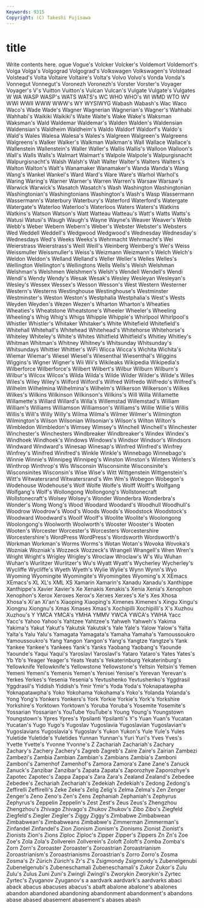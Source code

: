 ```yaml
---
Keywords: 9315 
Copyright: (C) Takeshi Fujisawa
---
```


# title

Write contents here.
ogue Vogue's Volcker Volcker's Voldemort Voldemort's Volga Volga's Volgograd
Volgograd's Volkswagen Volkswagen's Volstead Volstead's Volta Voltaire Voltaire's Volta's Volvo
Volvo's Vonda Vonda's Vonnegut Vonnegut's Voronezh Voronezh's Vorster Vorster's Voyager
Voyager's V's Vuitton Vuitton's Vulcan Vulcan's Vulgate Vulgate's Vulgates W
WA WASP WASP's WATS WATS's WC WHO WHO's WI WMD
WTO WV WWI WWII WWW WWW's WY WYSIWYG Wabash Wabash's
Wac Waco Waco's Wade Wade's Wagner Wagnerian Wagnerian's Wagner's Wahhabi
Wahhabi's Waikiki Waikiki's Waite Waite's Wake Wake's Waksman Waksman's Wald
Waldemar Waldemar's Walden Walden's Waldensian Waldensian's Waldheim Waldheim's Waldo Waldorf
Waldorf's Waldo's Wald's Wales Walesa Walesa's Wales's Walgreen Walgreen's Walgreens
Walgreens's Walker Walker's Walkman Walkman's Wall Wallace Wallace's Wallenstein Wallenstein's
Waller Waller's Wallis Wallis's Walloon Walloon's Wall's Walls Walls's Walmart
Walmart's Walpole Walpole's Walpurgisnacht Walpurgisnacht's Walsh Walsh's Walt Walter Walter's
Walters Walters's Walton Walton's Walt's Wanamaker Wanamaker's Wanda Wanda's Wang
Wang's Wankel Wankel's Ward Ward's Ware Ware's Warhol Warhol's Waring
Waring's Warner Warner's Warren Warren's Warsaw Warsaw's Warwick Warwick's Wasatch
Wasatch's Wash Washington Washingtonian Washingtonian's Washingtonians Washington's Wash's Wasp Wassermann
Wassermann's Waterbury Waterbury's Waterford Waterford's Watergate Watergate's Waterloo Waterloo's Waterloos
Waters Waters's Watkins Watkins's Watson Watson's Watt Watteau Watteau's Watt's
Watts Watts's Watusi Watusi's Waugh Waugh's Wayne Wayne's Weaver Weaver's
Webb Webb's Weber Webern Webern's Weber's Webster Webster's Websters Wed
Weddell Weddell's Wedgwood Wedgwood's Wednesday Wednesday's Wednesdays Wed's Weeks Weeks's
Wehrmacht Wehrmacht's Wei Weierstrass Weierstrass's Weill Weill's Weinberg Weinberg's Wei's
Weiss Weissmuller Weissmuller's Weiss's Weizmann Weizmann's Welch Welch's Weldon Weldon's
Welland Welland's Weller Weller's Welles Welles's Wellington Wellington's Wellingtons Wells
Wells's Welsh Welshman Welshman's Welshmen Welshmen's Welsh's Wendell Wendell's Wendi
Wendi's Wendy Wendy's Wesak Wesak's Wesley Wesleyan Wesleyan's Wesley's Wessex
Wessex's Wesson Wesson's West Western Westerner Western's Westerns Westinghouse Westinghouse's
Westminster Westminster's Weston Weston's Westphalia Westphalia's West's Wests Weyden Weyden's
Wezen Wezen's Wharton Wharton's Wheaties Wheaties's Wheatstone Wheatstone's Wheeler Wheeler's
Wheeling Wheeling's Whig Whig's Whigs Whipple Whipple's Whirlpool Whirlpool's Whistler
Whistler's Whitaker Whitaker's White Whitefield Whitefield's Whitehall Whitehall's Whitehead Whitehead's
Whitehorse Whitehorse's Whiteley Whiteley's White's Whites Whitfield Whitfield's Whitley Whitley's
Whitman Whitman's Whitney Whitney's Whitsunday Whitsunday's Whitsundays Whittier Whittier's WiFi
Wicca Wicca's Wichita Wichita's Wiemar Wiemar's Wiesel Wiesel's Wiesenthal Wiesenthal's
Wiggins Wiggins's Wigner Wigner's Wii Wii's Wikileaks Wikipedia Wikipedia's Wilberforce
Wilberforce's Wilbert Wilbert's Wilbur Wilburn Wilburn's Wilbur's Wilcox Wilcox's Wilda
Wilda's Wilde Wilder Wilder's Wilde's Wiles Wiles's Wiley Wiley's Wilford
Wilford's Wilfred Wilfredo Wilfredo's Wilfred's Wilhelm Wilhelmina Wilhelmina's Wilhelm's Wilkerson
Wilkerson's Wilkes Wilkes's Wilkins Wilkinson Wilkinson's Wilkins's Will Willa Willamette
Willamette's Willard Willard's Willa's Willemstad Willemstad's William William's Williams Williamson
Williamson's Williams's Willie Willie's Willis Willis's Will's Willy Willy's Wilma
Wilma's Wilmer Wilmer's Wilmington Wilmington's Wilson Wilsonian Wilsonian's Wilson's Wilton
Wilton's Wimbledon Wimbledon's Wimsey Wimsey's Winchell Winchell's Winchester Winchester's Winchesters
Windbreaker Windbreaker's Windex Windex's Windhoek Windhoek's Windows Windows's Windsor Windsor's
Windsors Windward Windward's Winesap Winesap's Winfred Winfred's Winfrey Winfrey's Winifred
Winifred's Winkle Winkle's Winnebago Winnebago's Winnie Winnie's Winnipeg Winnipeg's Winston
Winston's Winters Winters's Winthrop Winthrop's Wis Wisconsin Wisconsinite Wisconsinite's Wisconsinites
Wisconsin's Wise Wise's Witt Wittgenstein Wittgenstein's Witt's Witwatersrand Witwatersrand's Wm
Wm's Wobegon Wobegon's Wodehouse Wodehouse's Wolf Wolfe Wolfe's Wolff Wolff's
Wolfgang Wolfgang's Wolf's Wollongong Wollongong's Wollstonecraft Wollstonecraft's Wolsey Wolsey's Wonder
Wonderbra Wonderbra's Wonder's Wong Wong's Wood Woodard Woodard's Woodhull Woodhull's
Woodrow Woodrow's Wood's Woods Woods's Woodstock Woodstock's Woodward Woodward's Woolf
Woolf's Woolite Woolite's Woolongong Woolongong's Woolworth Woolworth's Wooster Wooster's Wooten
Wooten's Worcester Worcester's Worcesters Worcestershire Worcestershire's WordPress WordPress's Wordsworth Wordsworth's
Workman Workman's Worms Worms's Wotan Wotan's Wovoka Wovoka's Wozniak Wozniak's
Wozzeck Wozzeck's Wrangell Wrangell's Wren Wren's Wright Wright's Wrigley Wrigley's
Wroclaw Wroclaw's W's Wu Wuhan Wuhan's Wurlitzer Wurlitzer's Wu's Wyatt
Wyatt's Wycherley Wycherley's Wycliffe Wycliffe's Wyeth Wyeth's Wylie Wylie's Wynn
Wynn's Wyo Wyoming Wyomingite Wyomingite's Wyomingites Wyoming's X XEmacs XEmacs's
XL XL's XML XS Xamarin Xamarin's Xanadu Xanadu's Xanthippe Xanthippe's
Xavier Xavier's Xe Xenakis Xenakis's Xenia Xenia's Xenophon Xenophon's Xerox
Xeroxes Xerox's Xerxes Xerxes's Xe's Xes Xhosa Xhosa's Xi'an Xi'an's
Xiaoping Xiaoping's Ximenes Ximenes's Xingu Xingu's Xiongnu Xiongnu's Xmas Xmases
Xmas's Xochipilli Xochipilli's X's Xuzhou Xuzhou's Y YMCA YMCA's YMHA
YMMV YWCA YWCA's YWHA Yacc Yacc's Yahoo Yahoo's Yahtzee Yahtzee's
Yahweh Yahweh's Yakima Yakima's Yakut Yakut's Yakutsk Yakutsk's Yale Yale's
Yalow Yalow's Yalta Yalta's Yalu Yalu's Yamagata Yamagata's Yamaha Yamaha's
Yamoussoukro Yamoussoukro's Yang Yangon Yangon's Yang's Yangtze Yangtze's Yank Yankee
Yankee's Yankees Yank's Yanks Yaobang Yaobang's Yaounde Yaounde's Yaqui Yaqui's
Yaroslavl Yaroslavl's Yataro Yataro's Yates Yates's Yb Yb's Yeager Yeager's
Yeats Yeats's Yekaterinburg Yekaterinburg's Yellowknife Yellowknife's Yellowstone Yellowstone's Yeltsin Yeltsin's
Yemen Yemeni Yemeni's Yemenis Yemen's Yenisei Yenisei's Yerevan Yerevan's Yerkes
Yerkes's Yesenia Yesenia's Yevtushenko Yevtushenko's Yggdrasil Yggdrasil's Yiddish Yiddish's Ymir
Ymir's Yoda Yoda's Yoknapatawpha Yoknapatawpha's Yoko Yokohama Yokohama's Yoko's Yolanda
Yolanda's Yong Yong's Yonkers Yonkers's York Yorkie Yorkie's York's Yorkshire
Yorkshire's Yorktown Yorktown's Yoruba Yoruba's Yosemite Yosemite's Yossarian Yossarian's YouTube
YouTube's Young Young's Youngstown Youngstown's Ypres Ypres's Ypsilanti Ypsilanti's Y's
Yuan Yuan's Yucatan Yucatan's Yugo Yugo's Yugoslav Yugoslavia Yugoslavian Yugoslavian's
Yugoslavians Yugoslavia's Yugoslav's Yukon Yukon's Yule Yule's Yules Yuletide Yuletide's
Yuletides Yunnan Yunnan's Yuri Yuri's Yves Yves's Yvette Yvette's Yvonne
Yvonne's Z Zachariah Zachariah's Zachary Zachary's Zachery Zachery's Zagreb Zagreb's
Zaire Zaire's Zairian Zambezi Zambezi's Zambia Zambian Zambian's Zambians Zambia's
Zamboni Zamboni's Zamenhof Zamenhof's Zamora Zamora's Zane Zane's Zanuck Zanuck's
Zanzibar Zanzibar's Zapata Zapata's Zaporozhye Zaporozhye's Zapotec Zapotec's Zappa Zappa's
Zara Zara's Zealand Zealand's Zebedee Zebedee's Zechariah Zechariah's Zedekiah Zedekiah's
Zedong Zedong's Zeffirelli Zeffirelli's Zeke Zeke's Zelig Zelig's Zelma Zelma's
Zen Zenger Zenger's Zeno Zeno's Zen's Zens Zephaniah Zephaniah's Zephyrus
Zephyrus's Zeppelin Zeppelin's Zest Zest's Zeus Zeus's Zhengzhou Zhengzhou's Zhivago
Zhivago's Zhukov Zhukov's Zibo Zibo's Ziegfeld Ziegfeld's Ziegler Ziegler's Ziggy
Ziggy's Zimbabwe Zimbabwean Zimbabwean's Zimbabweans Zimbabwe's Zimmerman Zimmerman's Zinfandel Zinfandel's
Zion Zionism Zionism's Zionisms Zionist Zionist's Zionists Zion's Zions Ziploc
Ziploc's Zipper Zipper's Zippers Zn Zn's Zoe Zoe's Zola Zola's
Zollverein Zollverein's Zoloft Zoloft's Zomba Zomba's Zorn Zorn's Zoroaster Zoroaster's
Zoroastrian Zoroastrianism Zoroastrianism's Zoroastrianisms Zoroastrian's Zorro Zorro's Zosma Zosma's Zr
Zürich Zürich's Zr's Z's Zsigmondy Zsigmondy's Zubenelgenubi Zubenelgenubi's Zubeneschamali Zubeneschamali's
Zukor Zukor's Zulu Zulu's Zulus Zuni Zuni's Zwingli Zwingli's Zworykin
Zworykin's Zyrtec Zyrtec's Zyuganov Zyuganov's a aardvark aardvark's aardvarks abaci
aback abacus abacuses abacus's abaft abalone abalone's abalones abandon abandoned
abandoning abandonment abandonment's abandons abase abased abasement abasement's abases abash
